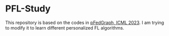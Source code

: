 # PFL-Study

This repository is based on the codes in [pFedGraph, ICML 2023](https://github.com/MediaBrain-SJTU/pFedGraph). I am trying to modify it to learn different personalized FL algorithms.
